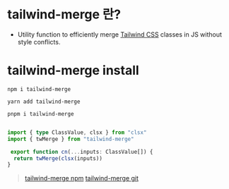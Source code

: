 # tailwind-merge 란?
- Utility function to efficiently merge [Tailwind CSS](https://tailwindcss.com/) classes in JS without style conflicts.

# tailwind-merge install
```shell
npm i tailwind-merge
```

```shell
yarn add tailwind-merge
```

```shell
pnpm i tailwind-merge
```

```typescript

import { type ClassValue, clsx } from "clsx"  
import { twMerge } from "tailwind-merge"  

 export function cn(...inputs: ClassValue[]) {  
  return twMerge(clsx(inputs))  
}

```


>[tailwind-merge npm](https://www.npmjs.com/package/tailwind-merge)
>[tailwind-merge git](https://github.com/dcastil/tailwind-merge)